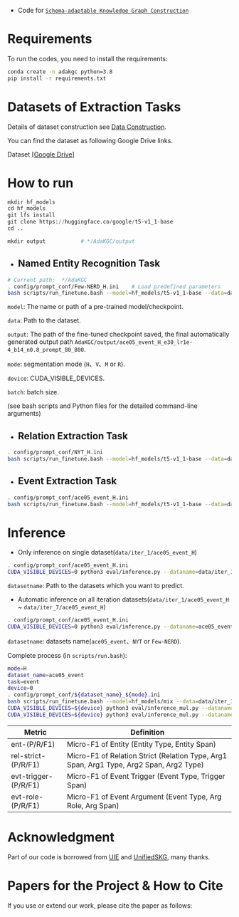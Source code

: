 - Code for [`Schema-adaptable Knowledge Graph Construction`]()

# Requirements

To run the codes, you need to install the requirements:

```bash
conda create -n adakgc python=3.8
pip install -r requirements.txt

```

# Datasets of Extraction Tasks

Details of dataset construction see [Data Construction](./dataset_construct/README.md).

You can find the dataset as following Google Drive links.

Dataset [[Google Drive]]()

# How to run

```python
mkdir hf_models
cd hf_models
git lfs install
git clone https://huggingface.co/google/t5-v1_1-base
cd ..

mkdir output           # */AdaKGC/output
```

+ ## Named Entity Recognition Task

```bash
# Current path:  */AdaKGC
. config/prompt_conf/Few-NERD_H.ini    # Load predefined parameters
bash scripts/run_finetune.bash --model=hf_models/t5-v1_1-base --data=data/iter_1/Few-NERD_H --output=output/Few-NERD --mode=H --device=0 --batch=16

```

`model`:  The name or path of a pre-trained model/checkpoint.

`data`: Path to the dataset.

`output`: The path of the fine-tuned checkpoint saved, the final automatically generated output path `AdaKGC/output/ace05_event_H_e30_lr1e-4_b14_n0.8_prompt_80_800`.

`mode`: segmentation mode (`H`、`V`、`M` or `R`).

`device`: CUDA_VISIBLE_DEVICES.

`batch`: batch size.

(see bash scripts and Python files for the detailed command-line arguments)

+ ## Relation Extraction Task

```bash
. config/prompt_conf/NYT_H.ini  
bash scripts/run_finetune.bash --model=hf_models/t5-v1_1-base --data=data/iter_1/NYT_H --output=output/NYT --mode=H --device=0 --batch=16
```

+ ## Event Extraction Task

```bash
. config/prompt_conf/ace05_event_H.ini  
bash scripts/run_finetune.bash --model=hf_models/t5-v1_1-base --data=data/iter_1/ace05_event_H --output=output/ace05_event --mode=H --device=0 --batch=16
```

# Inference

* Only inference on single dataset(`data/iter_1/ace05_event_H`)

```bash
. config/prompt_conf/ace05_event_H.ini
CUDA_VISIBLE_DEVICES=0 python3 eval/inference.py --dataname=data/iter_1/ace05_event_H --model=output/ace05_event_H_e30_lr1e-4_b14_n0.8_prompt_80_800 --task=event --cuda=0 --mode=H --use_ssi=${use_ssi} --use_task=${use_task} --use_prompt=${use_prompt} --prompt_len=${prompt_len} --prompt_dim=${prompt_dim}

```

`datasetname`: Path to the datasets which you want to predict.

* Automatic inference on all iteration datasets(`data/iter_1/ace05_event_H` ~ `data/iter_7/ace05_event_H`)

```bash
. config/prompt_conf/ace05_event_H.ini
CUDA_VISIBLE_DEVICES=0 python3 eval/inference.py --dataname=ace05_event --model=output/ace05_event_H_e30_lr1e-4_b14_n0.8_prompt_80_800 --task=event --cuda=0 --mode=H --use_ssi=${use_ssi} --use_task=${use_task} --use_prompt=${use_prompt} --prompt_len=${prompt_len} --prompt_dim=${prompt_dim}

```

`datasetname`: datasets name(`ace05_event`、`NYT` or `Few-NERD`).

Complete process (in `scripts/run.bash`):

```bash
mode=H
dataset_name=ace05_event
task=event
device=0
. config/prompt_conf/${dataset_name}_${mode}.ini 
bash scripts/run_finetune.bash --model=hf_models/mix --data=data/iter_1/${dataset_name}_${mode} --output=output/${dataset_name} --mode=${mode} --device=${device} 
CUDA_VISIBLE_DEVICES=${device} python3 eval/inference_mul.py --dataname=${dataset_name} --model=${output_name} --task=${task} --mode=${mode} --use_ssi=${use_ssi} --use_task=${use_task} --use_prompt=${use_prompt} --prompt_len=${prompt_len} --prompt_dim=${prompt_dim}
CUDA_VISIBLE_DEVICES=${device} python3 eval/inference_mul.py --dataname=${dataset_name} --model=${output_name} --task=${task} --mode=${mode} --CD --use_ssi=${use_ssi} --use_task=${use_task} --use_prompt=${use_prompt} --prompt_len=${prompt_len} --prompt_dim=${prompt_dim}


```



| Metric               | Definition                                                                              |
| -------------------- | --------------------------------------------------------------------------------------- |
| ent-(P/R/F1)         | Micro-F1 of Entity (Entity Type, Entity Span)                                           |
| rel-strict-(P/R/F1)  | Micro-F1 of Relation Strict (Relation Type, Arg1 Span, Arg1 Type, Arg2 Span, Arg2 Type) |
| evt-trigger-(P/R/F1) | Micro-F1 of Event Trigger (Event Type, Trigger Span)                                    |
| evt-role-(P/R/F1)    | Micro-F1 of Event Argument (Event Type, Arg Role, Arg Span)                             |

# Acknowledgment

Part of our code is borrowed from [UIE](https://github.com/universal-ie/UIE) and [UnifiedSKG](https://github.com/hkunlp/unifiedskg), many thanks.


# Papers for the Project & How to Cite

If you use or extend our work, please cite the paper as follows:

```bibtex

```
